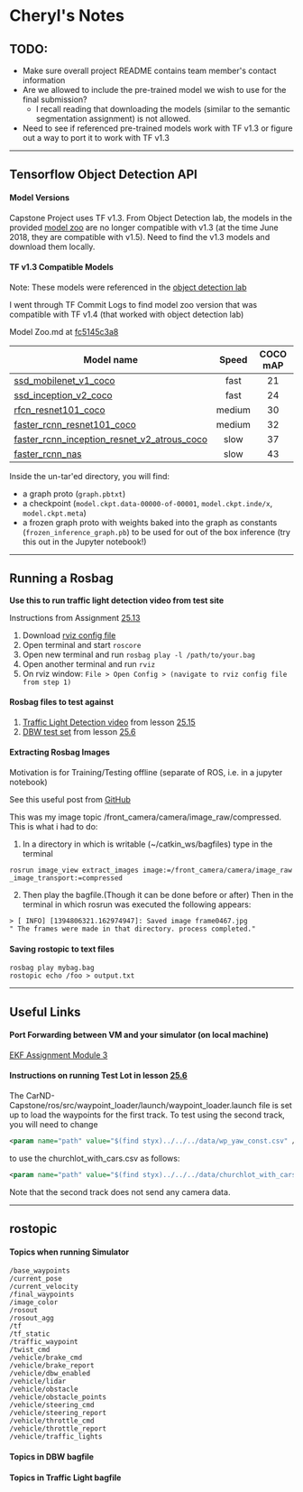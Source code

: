 # Cheryl's Notes

## TODO:
- Make sure overall project README contains team member's contact information
- Are we allowed to include the pre-trained model we wish to use for the final submission?
  - I recall reading that downloading the models (similar to the semantic segmentation assignment) is not allowed.
- Need to see if referenced pre-trained models work with TF v1.3 or figure out a way to port it to work with TF v1.3

----------------------------

## Tensorflow Object Detection API

#### Model Versions
Capstone Project uses TF v1.3. From Object Detection lab, the models in the provided [model zoo](https://github.com/tensorflow/models/blob/master/research/object_detection/g3doc/detection_model_zoo.md) are no longer compatible with v1.3 (at the time June 2018, they are compatible with v1.5). Need to find the v1.3 models and download them locally.

#### TF v1.3 Compatible Models
Note: These models were referenced in the [object detection lab](https://github.com/udacity/CarND-Object-Detection-Lab/blob/master/CarND-Object-Detection-Lab.ipynb)

I went through TF Commit Logs to find model zoo version that was compatible with TF v1.4 (that worked with object detection lab)

Model Zoo.md at [fc5145c3a8 ](https://github.com/tensorflow/models/blob/fc5145c3a8346c3b09f6268f2deccc33ef220c29/research/object_detection/g3doc/detection_model_zoo.md)

| Model name  | Speed | COCO mAP | Outputs |
| ------------ | :--------------: | :--------------: | :-------------: |
| [ssd_mobilenet_v1_coco](http://download.tensorflow.org/models/object_detection/ssd_mobilenet_v1_coco_11_06_2017.tar.gz) | fast | 21 | Boxes |
| [ssd_inception_v2_coco](http://download.tensorflow.org/models/object_detection/ssd_inception_v2_coco_11_06_2017.tar.gz) | fast | 24 | Boxes |
| [rfcn_resnet101_coco](http://download.tensorflow.org/models/object_detection/rfcn_resnet101_coco_11_06_2017.tar.gz)  | medium | 30 | Boxes |
| [faster_rcnn_resnet101_coco](http://download.tensorflow.org/models/object_detection/faster_rcnn_resnet101_coco_11_06_2017.tar.gz) | medium | 32 | Boxes |
| [faster_rcnn_inception_resnet_v2_atrous_coco](http://download.tensorflow.org/models/object_detection/faster_rcnn_inception_resnet_v2_atrous_coco_11_06_2017.tar.gz) | slow | 37 | Boxes |
| [faster_rcnn_nas](http://download.tensorflow.org/models/object_detection/faster_rcnn_nas_17_10_2017.tar.gz) | slow | 43 | Boxes |

Inside the un-tar'ed directory, you will find:

* a graph proto (`graph.pbtxt`)
* a checkpoint
  (`model.ckpt.data-00000-of-00001`, `model.ckpt.inde/x`, `model.ckpt.meta`)
* a frozen graph proto with weights baked into the graph as constants
  (`frozen_inference_graph.pb`) to be used for out of the box inference
    (try this out in the Jupyter notebook!)

----------------------------

## Running a Rosbag
**Use this  to run traffic light detection video from test site**

Instructions from Assignment [25.13](https://classroom.udacity.com/nanodegrees/nd013/parts/6047fe34-d93c-4f50-8336-b70ef10cb4b2/modules/e1a23b06-329a-4684-a717-ad476f0d8dff/lessons/462c933d-9f24-42d3-8bdc-a08a5fc866e4/concepts/3251f513-2f82-4d5d-88b6-9d646bbd9101)

1. Download [rviz config file](https://s3-us-west-1.amazonaws.com/udacity-selfdrivingcar/default.rviz)
2. Open terminal and start `roscore`
3. Open new terminal and run `rosbag play -l /path/to/your.bag`
4. Open another terminal and run `rviz`
5. On rviz window: `File > Open Config > (navigate to rviz config file from step 1)`

#### Rosbag files to test against
1. [Traffic Light Detection video](https://drive.google.com/file/d/0B2_h37bMVw3iYkdJTlRSUlJIamM/view?usp=sharing) from lesson [25.15](https://classroom.udacity.com/nanodegrees/nd013/parts/6047fe34-d93c-4f50-8336-b70ef10cb4b2/modules/undefined/lessons/462c933d-9f24-42d3-8bdc-a08a5fc866e4/project)
2. [DBW test set](https://s3-us-west-1.amazonaws.com/udacity-selfdrivingcar/files/reference.bag.zip) from lesson [25.6](https://classroom.udacity.com/nanodegrees/nd013/parts/6047fe34-d93c-4f50-8336-b70ef10cb4b2/modules/undefined/lessons/462c933d-9f24-42d3-8bdc-a08a5fc866e4/concepts/877ed434-6955-4371-afcc-ff5b8769f0ce)

#### Extracting Rosbag Images
Motivation is for Training/Testing offline (separate of ROS, i.e. in a jupyter notebook)

See this useful post from [GitHub](https://stackoverflow.com/questions/22346013/how-to-extract-image-frames-from-a-bagfile)


This was my image topic /front_camera/camera/image_raw/compressed. This is what i had to do:

1. In a directory in which is writable (~/catkin_ws/bagfiles) type in the terminal
```
rosrun image_view extract_images image:=/front_camera/camera/image_raw _image_transport:=compressed
```
2. Then play the bagfile.(Though it can be done before or after) Then in the terminal in which rosrun was executed the following appears:
```
> [ INFO] [1394806321.162974947]: Saved image frame0467.jpg
" The frames were made in that directory. process completed."
```

#### Saving rostopic to text files
```
rosbag play mybag.bag
rostopic echo /foo > output.txt
```
----------------------------

## Useful Links
#### Port Forwarding between VM and your simulator (on local machine)
[EKF Assignment Module 3](https://classroom.udacity.com/nanodegrees/nd013/parts/40f38239-66b6-46ec-ae68-03afd8a601c8/modules/0949fca6-b379-42af-a919-ee50aa304e6a/lessons/f758c44c-5e40-4e01-93b5-1a82aa4e044f/concepts/16cf4a78-4fc7-49e1-8621-3450ca938b77)

#### Instructions on running Test Lot in lesson [25.6](https://classroom.udacity.com/nanodegrees/nd013/parts/6047fe34-d93c-4f50-8336-b70ef10cb4b2/modules/e1a23b06-329a-4684-a717-ad476f0d8dff/lessons/462c933d-9f24-42d3-8bdc-a08a5fc866e4/concepts/877ed434-6955-4371-afcc-ff5b8769f0ce)

The CarND-Capstone/ros/src/waypoint_loader/launch/waypoint_loader.launch file is set up to load the waypoints for the first track. To test using the second track, you will need to change

```xml
<param name="path" value="$(find styx)../../../data/wp_yaw_const.csv" />
```

to use the churchlot_with_cars.csv as follows:
```xml
<param name="path" value="$(find styx)../../../data/churchlot_with_cars.csv"/>
```
Note that the second track does not send any camera data.


---------------------------------
## rostopic

#### Topics when running Simulator
```
/base_waypoints
/current_pose
/current_velocity
/final_waypoints
/image_color
/rosout
/rosout_agg
/tf
/tf_static
/traffic_waypoint
/twist_cmd
/vehicle/brake_cmd
/vehicle/brake_report
/vehicle/dbw_enabled
/vehicle/lidar
/vehicle/obstacle
/vehicle/obstacle_points
/vehicle/steering_cmd
/vehicle/steering_report
/vehicle/throttle_cmd
/vehicle/throttle_report
/vehicle/traffic_lights
```

#### Topics in DBW bagfile

#### Topics in Traffic Light bagfile
